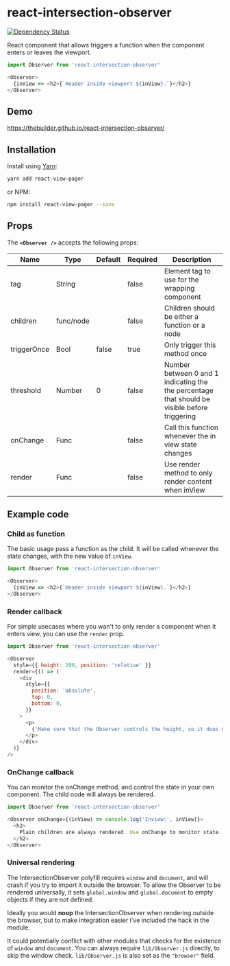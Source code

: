 # react-intersection-observer
[![Dependency Status](https://david-dm.org/thebuilder/react-intersection-observer.svg)](https://david-dm.org/thebuilder/react-intersection-observer)

React component that allows triggers a function when the component enters or leaves the viewport.

```js
import Observer from 'react-intersection-observer'

<Observer>
  {inView => <h2>{`Header inside viewport ${inView}.`}</h2>}
</Observer>
```

## Demo
https://thebuilder.github.io/react-intersection-observer/

## Installation

Install using [Yarn](https://yarnpkg.com):
```sh
yarn add react-view-pager
```

or NPM:
```sh
npm install react-view-pager --save
```

## Props
The **`<Observer />`** accepts the following props:

| Name             | Type      | Default           | Required | Description                                           |
| ---------------- | --------- | ----------------- | -------- | ----------------------------------------------------- |
| tag              | String    |                   | false    | Element tag to use for the wrapping component         |
| children         | func/node |                   | false    | Children should be either a function or a node        |
| triggerOnce      | Bool      | false             | true     | Only trigger this method once                         |
| threshold        | Number    | 0                 | false    | Number between 0 and 1 indicating the the percentage that should be visible before triggering  |
| onChange         | Func      |                   | false    | Call this function whenever the in view state changes |
| render           | Func      |                   | false    | Use render method to only render content when inView  |

## Example code

### Child as function
The basic usage pass a function as the child. It will be called whenever the state changes, with the new value of `inView`.

```js
import Observer from 'react-intersection-observer'

<Observer>
  {inView => <h2>{`Header inside viewport ${inView}.`}</h2>}
</Observer>
```

### Render callback
For simple usecases where you wan't to only render a component when it enters view, you can use the `render` prop.

```js
import Observer from 'react-intersection-observer'

<Observer
  style={{ height: 200, position: 'relative' }}
  render={() => (
    <div
      style={{
        position: 'absolute',
        top: 0,
        bottom: 0,
      }}
    >
      <p>
        {'Make sure that the Observer controls the height, so it does not change change when element is added.'}
      </p>
    </div>
  )}
/>
```


### OnChange callback
You can monitor the onChange method, and control the state in your own component.
The child node will always be rendered.

```js
import Observer from 'react-intersection-observer'

<Observer onChange={(inView) => console.log('Inview:', inView)}>
  <h2>
    Plain children are always rendered. Use onChange to monitor state.
  </h2>
</Observer>
```

### Universal rendering
The IntersectionObserver polyfill requires `window` and `document`, and will crash if you try to import it outside the browser. 
To allow the Observer to be rendered universally, it sets `global.window` and `global.document` to empty objects if they are not defined.

Ideally you would **noop** the IntersectionObserver when rendering outside the browser, but to make integration easier i've included the hack in the module.

It could potentially conflict with other modules that checks for the existence of `window` and `document`. You can always require `lib/Observer.js` directly, to skip the window check. `lib/Observer.js` is also set as the `"browser"` field.